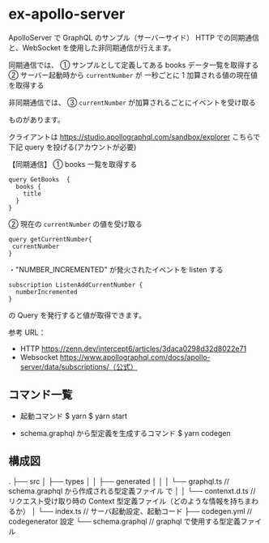 # ex-apollo-server

ApolloServer で GraphQL のサンプル（サーバーサイド）
HTTP での同期通信と、WebSocket を使用した非同期通信が行えます。

同期通信では、
① サンプルとして定義してある books データ一覧を取得する
② サーバー起動時から `currentNumber` が 一秒ごとに 1 加算される値の現在値を取得する

非同期通信では、
③ `currentNumber` が加算されるごとにイベントを受け取る

ものがあります。

クライアントは
https://studio.apollographql.com/sandbox/explorer
こちらで下記 query を投げる(アカウントが必要)

【同期通信】
① books 一覧を取得する

```
query GetBooks  {
  books {
    title
  }
}
```

② 現在の `currentNumber` の値を受け取る

```
query getCurrentNumber{
 currentNumber
}
```

・"NUMBER_INCREMENTED" が発火されたイベントを listen する

```
subscription ListenAddCurrentNumber {
  numberIncremented
}
```

の Query を発行すると値が取得できます。

参考 URL：

- HTTP
  https://zenn.dev/intercept6/articles/3daca0298d32d8022e71
- Websocket
  https://www.apollographql.com/docs/apollo-server/data/subscriptions/（公式）

## コマンド一覧

- 起動コマンド
  $ yarn
  $ yarn start

- schema.graphql から型定義を生成するコマンド
  $ yarn codegen

## 構成図

.
├── src
│ ├── types
│ │ ├── generated
│ │ │ └── graphql.ts // schema.graphql から作成される型定義ファイル で
│ │ └── contenxt.d.ts // リクエスト受け取り時の Context 型定義ファイル（どのような情報を持ちまわるか）
│ └── index.ts // サーバ起動設定、起動コード
├── codegen.yml // codegenerator 設定
└── schema.graphql // graphql で使用する型定義ファイル
